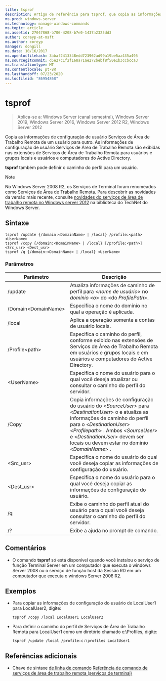 ```yaml
---
title: tsprof
description: Artigo de referência para tsprof, que copia as informações de configuração Serviços de Área de Trabalho Remota usuário de um usuário para outro.
ms.prod: windows-server
ms.technology: manage-windows-commands
ms.topic: article
ms.assetid: 27047868-b706-4208-b7e0-1437a2325dd3
author: coreyp-at-msft
ms.author: coreyp
manager: dongill
ms.date: 10/16/2017
ms.openlocfilehash: 3abaf2413348edd723962ad99a19be5aa435a495
ms.sourcegitcommit: d5e27c1f2f168a71ae272bebf8f50e1b3ccbcca3
ms.translationtype: MT
ms.contentlocale: pt-BR
ms.lasthandoff: 07/23/2020
ms.locfileid: "86954868"
---
```

# <a name="tsprof"></a>tsprof

> Aplica-se a: Windows Server (canal semestral), Windows Server 2019, Windows Server 2016, Windows Server 2012 R2, Windows Server 2012

Copia as informações de configuração de usuário Serviços de Área de Trabalho Remota de um usuário para outro.
As informações de configuração de usuário Serviços de Área de Trabalho Remota são exibidas nas extensões de Serviços de Área de Trabalho Remota para usuários e grupos locais e usuários e computadores do Active Directory.

**tsprof** também pode definir o caminho do perfil para um usuário.



> [!NOTE]
> No Windows Server 2008 R2, os Serviços de Terminal foram renomeados como Serviços de Área de Trabalho Remota. Para descobrir as novidades da versão mais recente, consulte [novidades do serviços de área de trabalho remota no Windows server 2012](/previous-versions/orphan-topics/ws.11/hh831527(v=ws.11)) na biblioteca do TechNet do Windows Server.

## <a name="syntax"></a>Sintaxe
```
tsprof /update {/domain:<DomainName> | /local} /profile:<path> <UserName>
tsprof /copy {/domain:<DomainName> | /local} [/profile:<path>] <Src_usr> <Dest_usr>
tsprof /q {/domain:<DomainName> | /local} <UserName>
```

### <a name="parameters"></a>Parâmetros
|Parâmetro|Descrição|
|-------|--------|
|/update|Atualiza informações de caminho de perfil para <*nome de usuário*> no *domínio <o*> do <do *ProfilePath*>.|
|/Domain\<DomainName>|Especifica o nome do domínio no qual a operação é aplicada.|
|/local|Aplica a operação somente a contas de usuário locais.|
|/Profile\<path>|Especifica o caminho do perfil, conforme exibido nas extensões de Serviços de Área de Trabalho Remota em usuários e grupos locais e em usuários e computadores do Active Directory.|
|\<UserName>|Especifica o nome do usuário para o qual você deseja atualizar ou consultar o caminho do perfil do servidor.|
|/Copy|Copia informações de configuração do usuário do \<*SourceUser*> para \<*DestinationUser*> o e atualiza as informações de caminho do perfil para o \<*DestinationUser*> \<*Profilepath*> . Ambos \<*SourceUser*> e \<*DestinationUser*> devem ser locais ou devem estar no domínio \<*DomainName*> .|
|\<Src_usr>|Especifica o nome do usuário do qual você deseja copiar as informações de configuração do usuário.|
|\<Dest_usr>|Especifica o nome do usuário para o qual você deseja copiar as informações de configuração do usuário.|
|/q|Exibe o caminho do perfil atual do usuário para o qual você deseja consultar o caminho do perfil do servidor.|
|/?|Exibe a ajuda no prompt de comando.|

## <a name="remarks"></a>Comentários
-   O comando **tsprof** só está disponível quando você instalou o serviço de função Terminal Server em um computador que executa o windows Server 2008 ou o serviço de função host da Sessão RD em um computador que executa o windows Server 2008 R2.

## <a name="examples"></a>Exemplos
-   Para copiar as informações de configuração do usuário de LocalUser1 para LocalUser2, digite:
    ```
    tsprof /copy /local LocalUser1 LocalUser2
    ```
-   Para definir o caminho do perfil de Serviços de Área de Trabalho Remota para LocalUser1 como um diretório chamado c:\Profiles, digite:
    ```
    tsprof /update /local /profile:c:\profiles LocalUser1
    ```

## <a name="additional-references"></a>Referências adicionais
- Chave de sintaxe [de linha de comando](command-line-syntax-key.md) 
 [Referência de comando de serviços de área de trabalho remota (serviços de terminal)](remote-desktop-services-terminal-services-command-reference.md)

